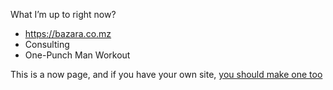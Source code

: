 What I’m up to right now?

- https://bazara.co.mz
- Consulting
- One-Punch Man Workout

This is a now page, and if you have your own site, [you should make one too](https://nownownow.com/about)
